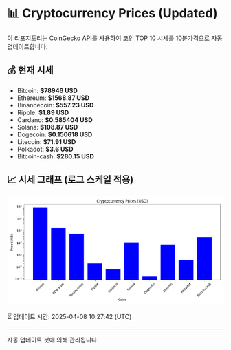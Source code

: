 
# 📊 Cryptocurrency Prices (Updated)

이 리포지토리는 CoinGecko API를 사용하여 코인 TOP 10 시세를 10분가격으로 자동 업데이트합니다.

## 💰 현재 시세
- Bitcoin: **$78946 USD**
- Ethereum: **$1568.87 USD**
- Binancecoin: **$557.23 USD**
- Ripple: **$1.89 USD**
- Cardano: **$0.585404 USD**
- Solana: **$108.87 USD**
- Dogecoin: **$0.150618 USD**
- Litecoin: **$71.91 USD**
- Polkadot: **$3.6 USD**
- Bitcoin-cash: **$280.15 USD**

## 📈 시세 그래프 (로그 스케일 적용)
![Crypto Prices](crypto_prices.png)

⏳ 업데이트 시간: 2025-04-08 10:27:42 (UTC)

---
자동 업데이트 봇에 의해 관리됩니다.
